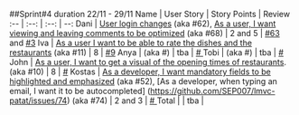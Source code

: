 ##Sprint#4 duration 22/11 - 29/11
Name | User Story | Story Points | Review
:-- | :--: | :--: | --:
Dani | [User login changes](https://github.com/SEP007/lmvc-patat/issues/62) (aka #62), [As a user, I want viewing and leaving comments to be optimized](https://github.com/SEP007/lmvc-patat/issues/68) (aka #68)  | 2 and 5 | [#63](https://github.com/SEP007/lmvc-patat/issues/63) and [#3](https://github.com/SEP007/lmvc-patat/issues/3)
Iva | [As a user I want to be able to rate the dishes and the restaurants](https://github.com/SEP007/lmvc-patat/issues/11) (aka #11) | 8 | [#9](https://github.com/SEP007/lmvc-patat/issues/9)
Anya | []() (aka #)  | tba | [# ]()
Tobi | []() (aka #)  | tba | [# ]()
John | [As a user, I want to get a visual of the opening times of restaurants](https://github.com/SEP007/lmvc-patat/issues/10). (aka #10) | 8 | [#]()
Kostas | [As a developer, I want mandatory fields to be highlighted and emphasized](https://github.com/SEP007/lmvc-patat/issues/52) (aka #52), [As a developer, when typing an email, I want it to be autocompleted] (https://github.com/SEP007/lmvc-patat/issues/74) (aka #74) | 2 and 3 | [# ]()
Total | | tba |
